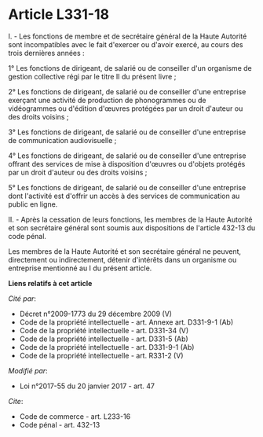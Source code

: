 # Article L331-18

I. - Les fonctions de membre et de secrétaire général de la Haute Autorité sont incompatibles avec le fait d'exercer ou
d'avoir exercé, au cours des trois dernières années : 

1° Les fonctions de dirigeant, de salarié ou de conseiller d'un organisme de gestion collective régi par le titre II du
présent livre ; 

2° Les fonctions de dirigeant, de salarié ou de conseiller d'une entreprise exerçant une activité de production de
phonogrammes ou de vidéogrammes ou d'édition d'œuvres protégées par un droit d'auteur ou des droits voisins ; 

3° Les fonctions de dirigeant, de salarié ou de conseiller d'une entreprise de communication audiovisuelle ; 

4° Les fonctions de dirigeant, de salarié ou de conseiller d'une entreprise offrant des services de mise à disposition
d'œuvres ou d'objets protégés par un droit d'auteur ou des droits voisins ; 

5° Les fonctions de dirigeant, de salarié ou de conseiller d'une entreprise dont l'activité est d'offrir un accès à des
services de communication au public en ligne. 

II. - Après la cessation de leurs fonctions, les membres de la Haute Autorité et son secrétaire général sont soumis aux
dispositions de l'article 432-13 du code pénal. 

Les membres de la Haute Autorité et son secrétaire général ne peuvent, directement ou indirectement, détenir d'intérêts dans
un organisme ou entreprise mentionné au I du présent article.

**Liens relatifs à cet article**

_Cité par_:

  - Décret n°2009-1773 du 29 décembre 2009 (V)
  - Code de la propriété intellectuelle - art. Annexe art. D331-9-1 (Ab)
  - Code de la propriété intellectuelle - art. D331-34 (V)
  - Code de la propriété intellectuelle - art. D331-5 (Ab)
  - Code de la propriété intellectuelle - art. D331-9-1 (Ab)
  - Code de la propriété intellectuelle - art. R331-2 (V)

_Modifié par_:

  - Loi n°2017-55 du 20 janvier 2017 - art. 47

_Cite_:

  - Code de commerce - art. L233-16
  - Code pénal - art. 432-13
